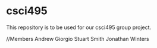 # csci495
This repository is to be used for our csci495 group project.

//Members
Andrew Giorgio
Stuart Smith
Jonathan Winters
